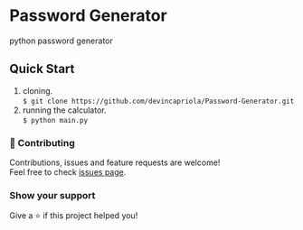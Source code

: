 # Password Generator
python password generator 

## Quick Start
1. cloning. <br /> 
`$ git clone https://github.com/devincapriola/Password-Generator.git`
2. running the calculator. <br /> 
`$ python main.py`

### :handshake: Contributing
Contributions, issues and feature requests are welcome!<br />Feel free to check [issues page](https://github.com/devincapriola/Password-Generator/issues).

### Show your support
Give a :star: if this project helped you!
